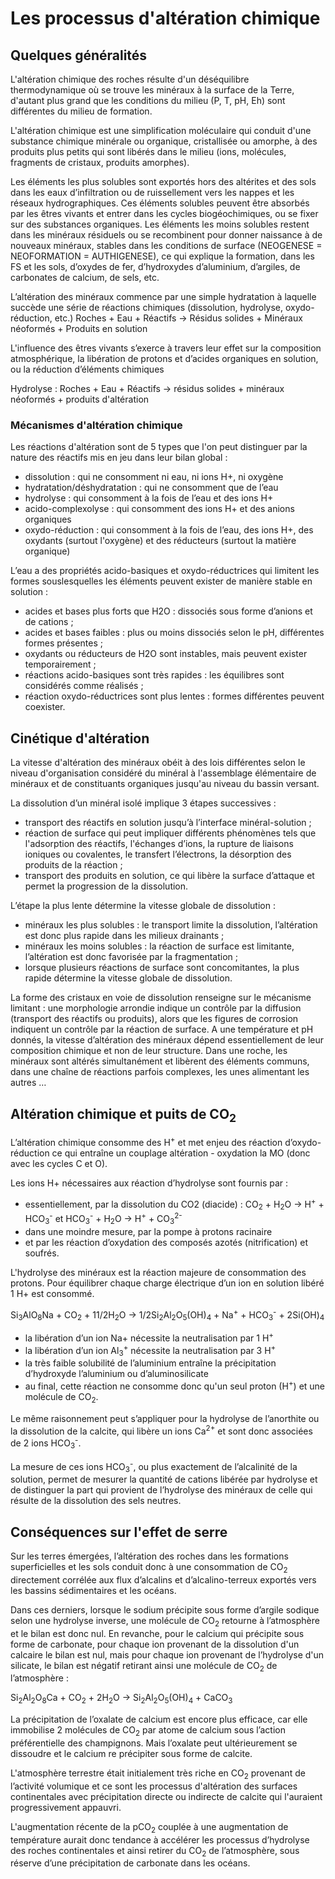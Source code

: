 # Les processus d'altération chimique

## Quelques généralités 

L'altération chimique des roches résulte d'un déséquilibre thermodynamique où se trouve les minéraux à la surface de la Terre, d'autant plus grand que les conditions du milieu (P, T, pH, Eh) sont différentes du milieu de formation.

L'altération chimique est une simplification moléculaire qui conduit d'une substance chimique minérale ou organique, cristallisée ou amorphe, à des produits plus petits qui sont libérés dans le milieu (ions, molécules, fragments de cristaux, produits amorphes).

Les éléments les plus solubles sont exportés hors des altérites et des sols dans les eaux
d’infiltration ou de ruissellement vers les nappes et les réseaux hydrographiques. Ces éléments
solubles peuvent être absorbés par les êtres vivants et entrer dans les cycles biogéochimiques,
ou se fixer sur des substances organiques.
Les éléments les moins solubles restent dans les minéraux résiduels ou se recombinent pour
donner naissance à de nouveaux minéraux, stables dans les conditions de surface (NEOGENESE =
NEOFORMATION = AUTHIGENESE), ce qui explique la formation, dans les FS et les sols, d’oxydes de
fer, d’hydroxydes d’aluminium, d’argiles, de carbonates de calcium, de sels, etc.

L’altération des minéraux commence par une simple hydratation à laquelle succède une
série de réactions chimiques (dissolution, hydrolyse, oxydo-réduction, etc.)
Roches + Eau + Réactifs -> Résidus solides + Minéraux néoformés + Produits en solution

L'influence des êtres vivants s’exerce à travers leur effet sur la composition atmosphérique, la
libération de protons et d’acides organiques en solution, ou la réduction d’éléments chimiques

Hydrolyse : Roches + Eau + Réactifs -> résidus solides + minéraux néoformés + produits d'altération

### Mécanismes d'altération chimique

Les réactions d'altération sont de 5 types que l'on peut distinguer par la nature des réactifs mis en jeu dans leur bilan global :

- dissolution : qui ne consomment ni eau, ni ions H+, ni oxygène
- hydratation/déshydratation : qui ne consomment que de l’eau 
- hydrolyse : qui consomment à la fois de l’eau et des ions H+
- acido-complexolyse : qui consomment des ions H+ et des anions organiques
- oxydo-réduction : qui consomment à la fois de l’eau, des ions H+, des
oxydants (surtout l'oxygène) et des réducteurs (surtout la matière organique)

L’eau a des propriétés acido-basiques et oxydo-réductrices qui limitent les formes souslesquelles
les éléments peuvent exister de manière stable en solution :

- acides et bases plus forts que H2O : dissociés sous forme d’anions et de cations ;
- acides et bases faibles : plus ou moins dissociés selon le pH, différentes formes présentes ;
- oxydants ou réducteurs de H2O sont instables, mais peuvent exister temporairement ;
- réactions acido-basiques sont très rapides : les équilibres sont considérés comme réalisés ;
- réaction oxydo-réductrices sont plus lentes : formes différentes peuvent coexister.


## Cinétique d'altération

La vitesse d'altération des minéraux obéit à des lois différentes selon le niveau d'organisation considéré du minéral à l'assemblage élémentaire de minéraux et de constituants organiques jusqu'au niveau du bassin versant.

La dissolution d’un minéral isolé implique 3 étapes successives :

- transport des réactifs en solution jusqu’à l’interface minéral-solution ;
- réaction de surface qui peut impliquer différents phénomènes tels que l'adsorption des réactifs, l'échanges d’ions, la rupture
de liaisons ioniques ou covalentes, le transfert l’électrons, la désorption des produits de la réaction ;
- transport des produits en solution, ce qui libère la surface d’attaque et permet la progression de la dissolution.

L’étape la plus lente détermine la vitesse globale de dissolution :

- minéraux les plus solubles : le transport limite la dissolution, l’altération est donc plus rapide dans les milieux drainants ;
- minéraux les moins solubles : la réaction de surface est limitante, l’altération est donc favorisée par la fragmentation ;
- lorsque plusieurs réactions de surface sont concomitantes, la plus rapide détermine la vitesse globale de dissolution.

La forme des cristaux en voie de dissolution renseigne sur le mécanisme limitant : une
morphologie arrondie indique un contrôle par la diffusion (transport des réactifs ou produits),
alors que les figures de corrosion indiquent un contrôle par la réaction de surface.
A une température et pH donnés, la vitesse d’altération des minéraux dépend essentiellement de
leur composition chimique et non de leur structure. Dans une roche, les minéraux sont altérés simultanément et libèrent des éléments communs,
dans une chaîne de réactions parfois complexes, les unes alimentant les autres …

## Altération chimique et puits de CO<sub>2</sub>

L’altération chimique consomme des H<sup>+</sup> et met enjeu des réaction d’oxydo-réduction ce qui
entraîne un couplage altération - oxydation la MO (donc avec les cycles C et O).

Les ions H+ nécessaires aux réaction d’hydrolyse sont fournis par :

- essentiellement, par la dissolution du CO2 (diacide) : CO<sub>2</sub> + H<sub>2</sub>O -> H<sup>+</sup> + HCO<sub>3</sub><sup>-</sup> et HCO<sub>3</sub><sup>-</sup> + H<sub>2</sub>O -> H<sup>+</sup> + CO<sub>3</sub><sup>2-</sup>
- dans une moindre mesure, par la pompe à protons racinaire
- et par les réaction d’oxydation des composés azotés (nitrification) et soufrés.

L'hydrolyse des minéraux est la réaction majeure de consommation des protons. Pour
équilibrer chaque charge électrique d’un ion en solution libéré 1 H+ est consommé.

Si<sub>3</sub>AlO<sub>8</sub>Na + CO<sub>2</sub> + 11/2H<sub>2</sub>O -> 1/2Si<sub>2</sub>Al<sub>2</sub>O<sub>5</sub>(OH)<sub>4</sub> + Na<sup>+</sup> + HCO<sub>3</sub><sup>-</sup> + 2Si(OH)<sub>4</sub>

- la libération d’un ion Na+ nécessite la neutralisation par 1 H<sup>+</sup>
- la libération d’un ion Al<sub>3</sub><sup>+</sup> nécessite la neutralisation par 3 H<sup>+</sup>
- la très faible solubilité de l’aluminium entraîne la précipitation d’hydroxyde l’aluminium ou d’aluminosilicate
- au final, cette réaction ne consomme donc qu'un seul proton (H<sup>+</sup>) et une molécule de CO<sub>2</sub>.

Le même raisonnement peut s’appliquer pour la hydrolyse de l’anorthite ou la dissolution de la
calcite, qui libère un ions Ca<sup>2+</sup> et sont donc associées de 2 ions HCO<sub>3</sub><sup>-</sup>.

La mesure de ces ions HCO<sub>3</sub><sup>-</sup>, ou plus exactement de l’alcalinité de la solution, permet de
mesurer la quantité de cations libérée par hydrolyse et de distinguer la part qui provient de
l’hydrolyse des minéraux de celle qui résulte de la dissolution des sels neutres.

## Conséquences sur l'effet de serre

Sur les terres émergées, l’altération des roches dans les formations superficielles et les sols conduit
donc à une consommation de CO<sub>2</sub> directement corrélée aux flux d’alcalins et d’alcalino-terreux
exportés vers les bassins sédimentaires et les océans.

Dans ces derniers, lorsque le sodium précipite sous forme d’argile sodique selon une hydrolyse
inverse, une molécule de CO<sub>2</sub> retourne à l’atmosphère et le bilan est donc nul.
En revanche, pour le calcium qui précipite sous forme de carbonate, pour chaque ion provenant de
la dissolution d'un calcaire le bilan est nul, mais pour chaque ion provenant de l’hydrolyse d'un
silicate, le bilan est négatif retirant ainsi une molécule de CO<sub>2</sub> de l’atmosphère :


Si<sub>2</sub>Al<sub>2</sub>O<sub>8</sub>Ca + CO<sub>2</sub> + 2H<sub>2</sub>O -> Si<sub>2</sub>Al<sub>2</sub>O<sub>5</sub>(OH)<sub>4</sub> + CaCO<sub>3</sub>

La précipitation de l’oxalate de calcium est encore plus efficace, car elle immobilise 2 molécules
de CO<sub>2</sub> par atome de calcium sous l’action préférentielle des champignons. Mais l’oxalate peut
ultérieurement se dissoudre et le calcium re précipiter sous forme de calcite.

L'atmosphère terrestre était initialement très riche en CO<sub>2</sub> provenant de l’activité volumique et ce
sont les processus d'altération des surfaces continentales avec précipitation directe ou indirecte de
calcite qui l'auraient progressivement appauvri.

L'augmentation récente de la pCO<sub>2</sub> couplée à une augmentation de température aurait donc
tendance à accélérer les processus d’hydrolyse des roches continentales et ainsi retirer du CO<sub>2</sub>
de l’atmosphère, sous réserve d’une précipitation de carbonate dans les océans.
